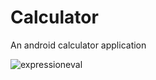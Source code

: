 # Calculator
An android calculator application

![expressioneval](https://user-images.githubusercontent.com/17586634/30952401-99822ed8-a3dc-11e7-8d09-be0bd1a99ec4.png)
